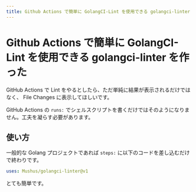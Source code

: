 ```yaml
---
title: Github Actions で簡単に GolangCI-Lint を使用できる golangci-linter を作った
---
```


# Github Actions で簡単に GolangCI-Lint を使用できる golangci-linter を作った

GitHub Actions で Lint をやるとしたら、ただ単純に結果が表示されるだけではなく、 File Changes に表示してほしいです。

GitHub Actions の `runs:` でシェルスクリプトを書くだけではそのようになりません。工夫を凝らす必要があります。

## 使い方

一般的な Golang プロジェクトであれば `steps:` に以下のコードを差し込むだけで終わりです。

```yaml
uses: Mushus/golangci-linter@v1
```

とても簡単です。
